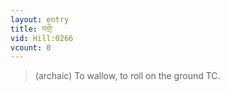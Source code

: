 ```yaml
---
layout: entry
title: བགྲེ་
vid: Hill:0266
vcount: 0
---
```


> (archaic) To wallow, to roll on the ground TC\.

